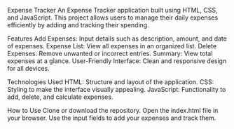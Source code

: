 Expense Tracker
An Expense Tracker application built using HTML, CSS, and JavaScript. This project allows users to manage their daily expenses efficiently by adding and tracking their spending.

Features
Add Expenses: Input details such as description, amount, and date of expenses.
Expense List: View all expenses in an organized list.
Delete Expenses: Remove unwanted or incorrect entries.
Summary: View total expenses at a glance.
User-Friendly Interface: Clean and responsive design for all devices.

Technologies Used
HTML: Structure and layout of the application.
CSS: Styling to make the interface visually appealing.
JavaScript: Functionality to add, delete, and calculate expenses.

How to Use
Clone or download the repository.
Open the index.html file in your browser.
Use the input fields to add your expenses and track them.